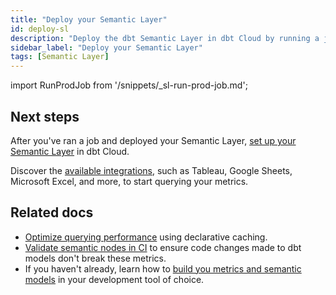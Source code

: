 ```yaml
---
title: "Deploy your Semantic Layer"
id: deploy-sl
description: "Deploy the dbt Semantic Layer in dbt Cloud by running a job to materialize your metrics."
sidebar_label: "Deploy your Semantic Layer"
tags: [Semantic Layer]
---
```


<!-- The below snippet can be found in the following file locations in the docs code repository) 

https://github.com/dbt-labs/docs.getdbt.com/blob/current/website/snippets/_sl-run-prod-job.md
-->

import RunProdJob from '/snippets/_sl-run-prod-job.md';

<RunProdJob/>

## Next steps
After you've ran a job and deployed your Semantic Layer, [set up your Semantic Layer](/docs/use-dbt-semantic-layer/setup-sl) in dbt Cloud. 

Discover the [available integrations](/docs/cloud-integrations/avail-sl-integrations), such as Tableau, Google Sheets, Microsoft Excel, and more, to start querying your metrics.


## Related docs
- [Optimize querying performance](/docs/use-dbt-semantic-layer/sl-cache) using declarative caching.
- [Validate semantic nodes in CI](/docs/deploy/ci-jobs#semantic-validations-in-ci) to ensure code changes made to dbt models don't break these metrics.
- If you haven't already, learn how to [build you metrics and semantic models](/docs/build/build-metrics-intro) in your development tool of choice.
